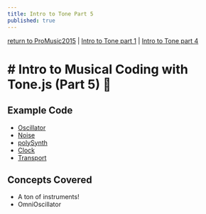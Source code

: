 ```yaml
---
title: Intro to Tone Part 5
published: true
---
```



[return to ProMusic2015](/Programming-Music/ProMusic2015) | [Intro to Tone part 1](Intro-to-Tone-Part1) | [Intro to Tone part 4](Intro-to-Tone-Part4)

# # Intro to Musical Coding with Tone.js (Part 5) :musical_note:

## Example Code

- [Oscillator](Oscillator.html)
- [Noise](Noise.html)
- [polySynth](polySynth.html)
- [Clock](Clock.html)
- [Transport](Transport.html)

## Concepts Covered
- A ton of instruments!
- OmniOscillator
